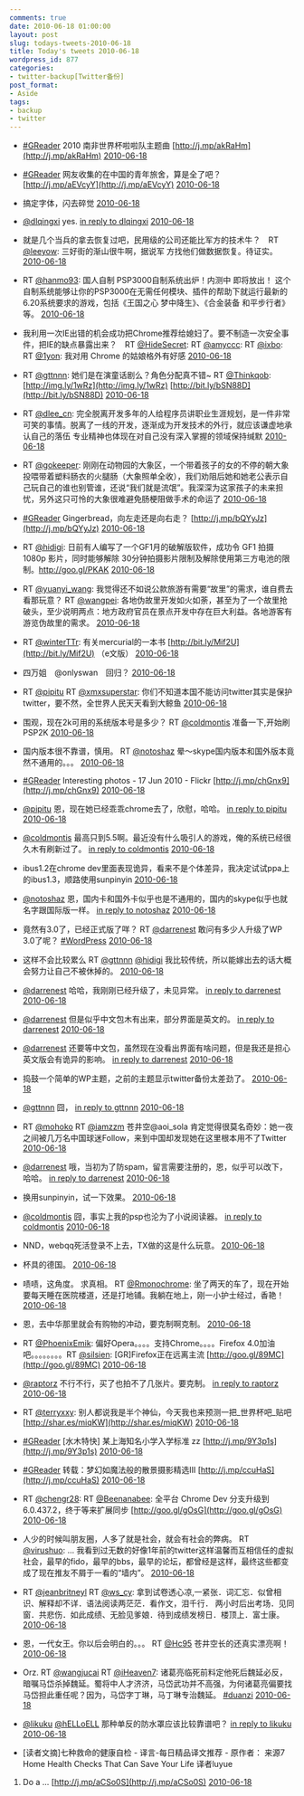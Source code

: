 ```yaml
---
comments: true
date: 2010-06-18 01:00:00
layout: post
slug: todays-tweets-2010-06-18
title: Today's tweets 2010-06-18
wordpress_id: 877
categories:
- twitter-backup[Twitter备份]
post_format:
- Aside
tags:
- backup
- twitter
---
```





  * [#GReader](http://search.twitter.com/search?q=%23GReader) 2010 南非世界杯啦啦队主题曲 [http://j.mp/akRaHm](http://j.mp/akRaHm) [2010-06-18](http://twitter.com/gfrog/statuses/16402278262)





  * [#GReader](http://search.twitter.com/search?q=%23GReader) 网友收集的在中国的青年旅舍，算是全了吧？ [http://j.mp/aEVcyY](http://j.mp/aEVcyY) [2010-06-18](http://twitter.com/gfrog/statuses/16402278845)





  * 搞定字体，闪去碎觉 [2010-06-18](http://twitter.com/gfrog/statuses/16405516185)





  * [@dlqingxi](http://twitter.com/dlqingxi) yes. [in reply to dlqingxi](http://twitter.com/dlqingxi/statuses/16433100014) [2010-06-18](http://twitter.com/gfrog/statuses/16438883243)





  * 就是几个当兵的拿去恢复过吧，民用级的公司还能比军方的技术牛？　RT [@leeyow](http://twitter.com/leeyow): 三好街的渐山很牛啊，据说军 方找他们做数据恢复。待证实。 [2010-06-18](http://twitter.com/gfrog/statuses/16440190159)





  * RT [@hanmo93](http://twitter.com/hanmo93): 国人自制 PSP3000自制系统出炉！内测中 即将放出！ 这个自制系统能够让你的PSP3000在无需任何模块、插件的帮助下就运行最新的6.20系统要求的游戏，包括《王国之心 梦中降生》、《合金装备 和平步行者》等。 [2010-06-18](http://twitter.com/gfrog/statuses/16440239503)





  * 我利用一次IE出错的机会成功把Chrome推荐给媳妇了。要不制造一次安全事件，把IE的缺点暴露出来？　RT [@HideSecret](http://twitter.com/HideSecret):  RT [@amyccc](http://twitter.com/amyccc): RT [@ixbo](http://twitter.com/ixbo): RT [@1yon](http://twitter.com/1yon): 我对用 Chrome 的姑娘格外有好感 [2010-06-18](http://twitter.com/gfrog/statuses/16440736464)





  * RT [@gttnnn](http://twitter.com/gttnnn): 她们是在演童话剧么？角色分配真不错~ RT [@Thinkqob](http://twitter.com/Thinkqob): [http://img.ly/1wRz](http://img.ly/1wRz) [http://bit.ly/bSN88D](http://bit.ly/bSN88D) [2010-06-18](http://twitter.com/gfrog/statuses/16444727804)





  * RT [@dlee_cn](http://twitter.com/dlee_cn): 完全脱离开发多年的人给程序员讲职业生涯规划，是一件非常可笑的事情。脱离了一线的开发，逐渐成为开发技术的外行，就应该谦虚地承认自己的落伍 专业精神也体现在对自己没有深入掌握的领域保持缄默 [2010-06-18](http://twitter.com/gfrog/statuses/16444787627)





  * RT [@gokeeper](http://twitter.com/gokeeper): 刚刚在动物园的大象区，一个带着孩子的女的不停的朝大象投喂带着塑料肠衣的火腿肠（大象照单全收），我们劝阻后她和她老公表示自己玩自己的谁也别管谁，还说“我们就是流氓”。我深深为这家孩子的未来担忧，另外这只可怜的大象很难避免肠梗阻做手术的命运了 [2010-06-18](http://twitter.com/gfrog/statuses/16444903743)





  * [#GReader](http://search.twitter.com/search?q=%23GReader) Gingerbread，向左走还是向右走？ [http://j.mp/bQYyJz](http://j.mp/bQYyJz) [2010-06-18](http://twitter.com/gfrog/statuses/16445162966)





  * RT [@hidigi](http://twitter.com/hidigi): 日前有人编写了一个GF1月的破解版软件，成功令 GF1 拍摄 1080p 影片，同时能够解除 30分钟拍摄影片限制及解除使用第三方电池的限制。http://goo.gl/PKAK [2010-06-18](http://twitter.com/gfrog/statuses/16450768469)





  * RT [@yuanyi_wang](http://twitter.com/yuanyi_wang): 我觉得还不如说公款旅游有需要“故里”的需求，谁自费去看那玩意？ RT [@wangpei](http://twitter.com/wangpei): 各地伪故里开发如火如荼，甚至为了一个故里抢破头，至少说明两点：地方政府官员在景点开发中存在巨大利益。各地游客有游览伪故里的需求。 [2010-06-18](http://twitter.com/gfrog/statuses/16451181113)





  * RT [@winterTTr](http://twitter.com/winterTTr): 有关mercurial的一本书 [http://bit.ly/Mif2U](http://bit.ly/Mif2U) （e文版） [2010-06-18](http://twitter.com/gfrog/statuses/16451347921)





  * 四万姐　@onlyswan　回归？ [2010-06-18](http://twitter.com/gfrog/statuses/16451413647)





  * RT [@pipitu](http://twitter.com/pipitu) RT [@xmxsuperstar](http://twitter.com/xmxsuperstar): 你们不知道本国不能访问twitter其实是保护twitter，要不然，全世界人民天天看到大鲸鱼 [2010-06-18](http://twitter.com/gfrog/statuses/16459259864)





  * 围观，现在2k可用的系统版本号是多少？ RT [@coldmontis](http://twitter.com/coldmontis) 准备一下,开始刷PSP2K [2010-06-18](http://twitter.com/gfrog/statuses/16461328154)





  * 国内版本很不靠谱，慎用。 RT [@notoshaz](http://twitter.com/notoshaz) 晕～skype国内版本和国外版本竟然不通用的。。。 [2010-06-18](http://twitter.com/gfrog/statuses/16461607583)





  * [#GReader](http://search.twitter.com/search?q=%23GReader) Interesting photos - 17 Jun 2010 - Flickr [http://j.mp/chGnx9](http://j.mp/chGnx9) [2010-06-18](http://twitter.com/gfrog/statuses/16461755062)





  * [@pipitu](http://twitter.com/pipitu) 恩，现在她已经乖乖chrome去了，欣慰，哈哈。 [in reply to pipitu](http://twitter.com/pipitu/statuses/16441195141) [2010-06-18](http://twitter.com/gfrog/statuses/16461867187)





  * [@coldmontis](http://twitter.com/coldmontis) 最高只到5.5啊。最近没有什么吸引人的游戏，俺的系统已经很久木有刷新过了。 [in reply to coldmontis](http://twitter.com/coldmontis/statuses/16461845077) [2010-06-18](http://twitter.com/gfrog/statuses/16461905952)





  * ibus1.2在chrome dev里面表现诡异，看来不是个体差异，我决定试试ppa上的ibus1.3，顺路使用sunpinyin [2010-06-18](http://twitter.com/gfrog/statuses/16462166566)





  * [@notoshaz](http://twitter.com/notoshaz) 恩，国内卡和国外卡似乎也是不通用的，国内的skype似乎也就名字跟国际版一样。 [in reply to notoshaz](http://twitter.com/notoshaz/statuses/16462393208) [2010-06-18](http://twitter.com/gfrog/statuses/16462449638)





  * 竟然有3.0了，已经正式版了咩？ RT [@darrenest](http://twitter.com/darrenest) 敢问有多少人升级了WP 3.0了呢？ [#WordPress](http://search.twitter.com/search?q=%23WordPress) [2010-06-18](http://twitter.com/gfrog/statuses/16462592528)





  * 这样不会比较累么 RT [@gttnnn](http://twitter.com/gttnnn) [@hidigi](http://twitter.com/hidigi) 我比较传统，所以能嫁出去的话大概会努力让自己不被休掉的。 [2010-06-18](http://twitter.com/gfrog/statuses/16462968169)





  * [@darrenest](http://twitter.com/darrenest) 哈哈，我刚刚已经升级了，未见异常。 [in reply to darrenest](http://twitter.com/darrenest/statuses/16462944155) [2010-06-18](http://twitter.com/gfrog/statuses/16463092225)





  * [@darrenest](http://twitter.com/darrenest) 但是似乎中文包木有出来，部分界面是英文的。 [in reply to darrenest](http://twitter.com/darrenest/statuses/16462944155) [2010-06-18](http://twitter.com/gfrog/statuses/16463149157)





  * [@darrenest](http://twitter.com/darrenest) 还要等中文包，虽然现在没看出界面有啥问题，但是我还是担心英文版会有诡异的影响。 [in reply to darrenest](http://twitter.com/darrenest/statuses/16463314111) [2010-06-18](http://twitter.com/gfrog/statuses/16463400421)





  * 捣鼓一个简单的WP主题，之前的主题显示twitter备份太差劲了。 [2010-06-18](http://twitter.com/gfrog/statuses/16463702750)





  * [@gttnnn](http://twitter.com/gttnnn) 囧， [in reply to gttnnn](http://twitter.com/gttnnn/statuses/16463726602) [2010-06-18](http://twitter.com/gfrog/statuses/16463899657)





  * RT [@mohoko](http://twitter.com/mohoko) RT [@iamzzm](http://twitter.com/iamzzm) 苍井空@aoi_sola 肯定觉得很莫名奇妙：她一夜之间被几万名中国球迷Follow，来到中国却发现她在这里根本用不了Twitter [2010-06-18](http://twitter.com/gfrog/statuses/16464006143)





  * [@darrenest](http://twitter.com/darrenest) 哦，当初为了防spam，留言需要注册的，恩，似乎可以改下，哈哈。 [in reply to darrenest](http://twitter.com/darrenest/statuses/16464143914) [2010-06-18](http://twitter.com/gfrog/statuses/16464256829)





  * 换用sunpinyin，试一下效果。 [2010-06-18](http://twitter.com/gfrog/statuses/16465400797)





  * [@coldmontis](http://twitter.com/coldmontis) 囧，事实上我的psp也沦为了小说阅读器。 [in reply to coldmontis](http://twitter.com/coldmontis/statuses/16465655560) [2010-06-18](http://twitter.com/gfrog/statuses/16465946036)





  * NND，webqq死活登录不上去，TX做的这是什么玩意。 [2010-06-18](http://twitter.com/gfrog/statuses/16467108996)





  * 杯具的德国。 [2010-06-18](http://twitter.com/gfrog/statuses/16467419639)





  * 啧啧，这角度。 求真相。 RT [@Rmonochrome](http://twitter.com/Rmonochrome): 坐了两天的车了，现在开始要每天睡在医院楼道，还是打地铺。我躺在地上，刚一小护士经过，香艳！ [2010-06-18](http://twitter.com/gfrog/statuses/16468447528)





  * 恩，去中华那里就会有购物的冲动，要克制啊克制。 [2010-06-18](http://twitter.com/gfrog/statuses/16468507406)





  * RT [@PhoenixEmik](http://twitter.com/PhoenixEmik): 偏好Opera。。。。支持Chrome。。。。Firefox 4.0加油吧。。。。。。。。RT [@silsien](http://twitter.com/silsien): [GR]Firefox正在远离主流 [http://goo.gl/89MC](http://goo.gl/89MC) [2010-06-18](http://twitter.com/gfrog/statuses/16469263544)





  * [@raptorz](http://twitter.com/raptorz) 不行不行，买了也拍不了几张片。要克制。 [in reply to raptorz](http://twitter.com/raptorz/statuses/16468990464) [2010-06-18](http://twitter.com/gfrog/statuses/16469324569)





  * RT [@terryxxy](http://twitter.com/terryxxy): 别人都说我是半个神仙，今天我也来预测一把_世界杯吧_贴吧 [http://shar.es/miqKW](http://shar.es/miqKW) [2010-06-18](http://twitter.com/gfrog/statuses/16470024520)





  * [#GReader](http://search.twitter.com/search?q=%23GReader) [水木特快]  某上海知名小学入学标准 zz [http://j.mp/9Y3p1s](http://j.mp/9Y3p1s) [2010-06-18](http://twitter.com/gfrog/statuses/16472135601)





  * [#GReader](http://search.twitter.com/search?q=%23GReader) 转载：梦幻如魔法般的散景摄影精选III [http://j.mp/ccuHaS](http://j.mp/ccuHaS) [2010-06-18](http://twitter.com/gfrog/statuses/16472145336)





  * RT [@chengr28](http://twitter.com/chengr28): RT [@Beenanabee](http://twitter.com/Beenanabee): 全平台 Chrome Dev 分支升级到 6.0.437.2，终于等来扩展同步 [http://goo.gl/gOsG](http://goo.gl/gOsG) [2010-06-18](http://twitter.com/gfrog/statuses/16473849227)





  * 人少的时候叫朋友圈，人多了就是社会，就会有社会的弊病。 RT [@virushuo](http://twitter.com/virushuo): ... 我看到过无数的好像1年前的twitter这样温馨而互相信任的虚拟社会，最早的fido，最早的bbs，最早的论坛，都曾经是这样，最终这些都变成了现在推友不屑于一看的“墙内”。 [2010-06-18](http://twitter.com/gfrog/statuses/16473929517)





  * RT [@jeanbritneyl](http://twitter.com/jeanbritneyl) RT [@ws_cy](http://twitter.com/ws_cy): 拿到试卷透心凉,一紧张．词汇忘．似曾相识、解释却不详．语法阅读两茫茫．看作文，泪千行． 两小时后出考场．见同窗．共悲伤．如此成绩、无脸见爹娘．待到成绩发榜日．楼顶上．富士康。 [2010-06-18](http://twitter.com/gfrog/statuses/16474876435)





  * 恩，一代女王。你以后会明白的。。。 RT [@Hc95](http://twitter.com/Hc95) 苍井空长的还真实漂亮啊！ [2010-06-18](http://twitter.com/gfrog/statuses/16475865308)





  * Orz. RT [@wangjucai](http://twitter.com/wangjucai) RT [@iHeaven7](http://twitter.com/iHeaven7): 诸葛亮临死前料定他死后魏延必反，暗嘱马岱杀掉魏延。蜀将中人才济济，马岱武功并不高强，为何诸葛亮偏要找马岱担此重任呢？因为，马岱字丁琳，马丁琳专治魏延。 [#duanzi](http://search.twitter.com/search?q=%23duanzi) [2010-06-18](http://twitter.com/gfrog/statuses/16475903987)





  * [@likuku](http://twitter.com/likuku) [@hELLoELL](http://twitter.com/hELLoELL) 那种单反的防水罩应该比较靠谱吧？ [in reply to likuku](http://twitter.com/likuku/statuses/16477894363) [2010-06-18](http://twitter.com/gfrog/statuses/16478102084)





  * [读者文摘]七种救命的健康自检 - 译言-每日精品译文推荐 - 原作者：
来源7 Home Health Checks That Can Save Your Life
译者luyue
1. Do a ... [http://j.mp/aCSo0S](http://j.mp/aCSo0S) [2010-06-18](http://twitter.com/gfrog/statuses/16479007912)




